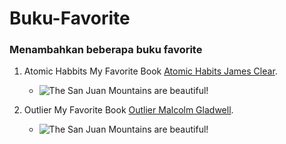 # Buku-Favorite

### Menambahkan beberapa buku favorite

1. Atomic Habbits My Favorite Book [Atomic Habits James Clear](https://www.goodreads.com/book/show/40121378-atomic-habits).
    - ![The San Juan Mountains are beautiful!](https://i.gr-assets.com/images/S/compressed.photo.goodreads.com/books/1655988385l/40121378.jpg)
    
2. Outlier My Favorite Book [Outlier Malcolm Gladwell](https://www.goodreads.com/book/show/40121378-atomic-habits).
    - ![The San Juan Mountains are beautiful!]([https://i.gr-assets.com/images/S/compressed.photo.goodreads.com/books/1655988385l/40121378.jpg](https://images-na.ssl-images-amazon.com/images/S/compressed.photo.goodreads.com/books/1344266315i/3228917.jpg))


